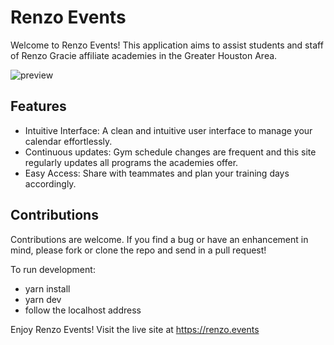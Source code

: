 # Renzo Events

Welcome to Renzo Events! This application aims to assist students and staff of Renzo Gracie affiliate academies in the Greater Houston Area. 

![preview](https://elliotweb.dev/renzo_events.jpg)

## Features
* Intuitive Interface: A clean and intuitive user interface to manage your calendar effortlessly.
* Continuous updates: Gym schedule changes are frequent and this site regularly updates all programs the academies offer.
* Easy Access: Share with teammates and plan your training days accordingly.

## Contributions
Contributions are welcome. If you find a bug or have an enhancement in mind, please fork or clone the repo and send in a pull request!

To run development:
* yarn install
* yarn dev
* follow the localhost address

Enjoy Renzo Events!
Visit the live site at https://renzo.events
